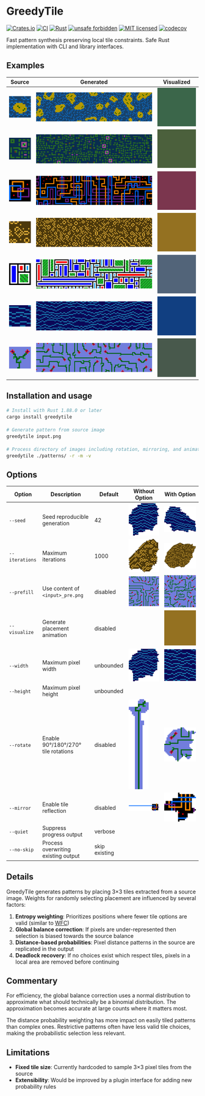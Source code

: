 # GreedyTile

[![Crates.io](https://img.shields.io/crates/v/greedytile.svg)](https://crates.io/crates/greedytile)
[![CI](https://github.com/GeEom/greedytile/actions/workflows/ci.yml/badge.svg)](https://github.com/GeEom/greedytile/actions/workflows/ci.yml)
[![Rust](https://github.com/GeEom/greedytile/actions/workflows/rust.yml/badge.svg)](https://github.com/GeEom/greedytile/actions/workflows/rust.yml)
[![unsafe forbidden](https://img.shields.io/badge/unsafe-forbidden-success.svg)](https://github.com/rust-secure-code/safety-dance/)
[![MIT licensed](https://img.shields.io/badge/license-MIT-blue.svg)](./LICENSE.txt)
[![codecov](https://codecov.io/gh/GeEom/greedytile/branch/master/graph/badge.svg)](https://codecov.io/gh/GeEom/greedytile)

Fast pattern synthesis preserving local tile constraints. Safe Rust implementation with CLI and library interfaces.

## Examples

| Source | Generated | Visualized |
|--------|-----------|------------|
| ![Source A](data/examples/a_4x.png) | ![Result A](data/examples/a_result_4x.png) | ![Vis A](data/examples/a_visualization_4x.gif) |
| ![Source B](data/examples/b_4x.png) | ![Result B](data/examples/b_result_4x.png) | ![Vis B](data/examples/b_visualization_4x.gif) |
| ![Source C](data/examples/c_4x.png) | ![Result C](data/examples/c_result_4x.png) | ![Vis C](data/examples/c_visualization_4x.gif) |
| ![Source D](data/examples/d_4x.png) | ![Result D](data/examples/d_result_4x.png) | ![Vis D](data/examples/d_visualization_4x.gif) |
| ![Source E](data/examples/e_4x.png) | ![Result E](data/examples/e_result_4x.png) | ![Vis E](data/examples/e_visualization_4x.gif) |
| ![Source F](data/examples/f_4x.png) | ![Result F](data/examples/f_result_4x.png) | ![Vis F](data/examples/f_visualization_4x.gif) |
| ![Source G](data/examples/g_4x.png) | ![Result G](data/examples/g_result_4x.png) | ![Vis G](data/examples/g_visualization_4x.gif) |

## Installation and usage

```bash
# Install with Rust 1.88.0 or later
cargo install greedytile

# Generate pattern from source image
greedytile input.png

# Process directory of images including rotation, mirroring, and animation
greedytile ./patterns/ -r -m -v
```
## Options


| Option | Description | Default | Without Option | With Option |
|----------|-------------|---------|----------------|-------------|
| `--seed` | Seed reproducible generation | 42 | ![Default Seed](data/examples/seed_default_4x.png) | ![Custom Seed](data/examples/seed_custom_4x.png) |
| `--iterations` | Maximum iterations| 1000 | ![Default Iterations](data/examples/iterations_default_4x.png) | ![More Iterations](data/examples/iterations_custom_4x.png) |
| `--prefill` | Use content of `<input>_pre.png` | disabled | ![No Prefill](data/examples/prefill_off_4x.png) | ![Prefill Enabled](data/examples/prefill_on_4x.png) |
| `--visualize`  | Generate placement animation | disabled | | ![Tile Placement Animation](data/examples/visualization_4x.gif) |
| `--width` | Maximum pixel width | unbounded | ![Unbounded](data/examples/size_unbounded_4x.png) | ![Bounded](data/examples/size_32x32_4x.png) |
| `--height` | Maximum pixel height | unbounded | | |
| `--rotate` | Enable 90°/180°/270° tile rotations | disabled | ![No Rotation](data/examples/rotate_off_4x.png) | ![Rotation Enabled](data/examples/rotate_on_4x.png) |
| `--mirror`| Enable tile reflection | disabled | ![No Mirror](data/examples/mirror_off_4x.png) | ![Mirror Enabled](data/examples/mirror_on_4x.png) |
| `--quiet` | Suppress progress output | verbose |
| `--no-skip` | Process overwriting existing output | skip existing |

## Details

GreedyTile generates patterns by placing 3×3 tiles extracted from a source image. Weights for randomly selecting placement are influenced by several factors:

1. **Entropy weighting**: Prioritizes positions where fewer tile options are valid (similar to [WFC](https://github.com/mxgmn/WaveFunctionCollapse/))
2. **Global balance correction**: If pixels are under-represented then selection is biased towards the source balance
3. **Distance-based probabilities**: Pixel distance patterns in the source are replicated in the output
4. **Deadlock recovery**: If no choices exist which respect tiles, pixels in a local area are removed before continuing

## Commentary

For efficiency, the global balance correction uses a normal distribution to approximate what should technically be a binomial distribution. The approximation becomes accurate at large counts where it matters most.

The distance probability weighting has more impact on easily tiled patterns than complex ones. Restrictive patterns often have less valid tile choices, making the probabilistic selection less relevant.

## Limitations

- **Fixed tile size**: Currently hardcoded to sample 3×3 pixel tiles from the source
- **Extensibility**: Would be improved by a plugin interface for adding new probability rules
